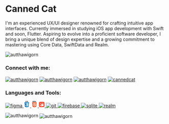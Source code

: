 <h1 align="left">Canned Cat</h1>
<body align="left">I'm an experienced UX/UI designer renowned for crafting intuitive app interfaces. Currently immersed in studying iOS app development with Swift and soon, Flutter. Aspiring to evolve into a proficient software developer, I bring a unique blend of design expertise and a growing commitment to mastering using Core Data, SwiftData and Realm.</body>

<p align="left"> <img src="https://komarev.com/ghpvc/?username=autthawigorn&label=Profile%20views&color=0e75b6&style=flat" alt="autthawigorn" /> </p>

<h3 align="left">Connect with me:</h3>
<p align="left">
<a href="https://linkedin.com/in/autthawigorn" target="blank"><img align="center" src="https://raw.githubusercontent.com/rahuldkjain/github-profile-readme-generator/master/src/images/icons/Social/linked-in-alt.svg" alt="autthawigorn" height="15" width="20" /></a>
<a href="https://fb.com/autthawigorn" target="blank"><img align="center" src="https://raw.githubusercontent.com/rahuldkjain/github-profile-readme-generator/master/src/images/icons/Social/facebook.svg" alt="autthawigorn" height="15" width="20" /></a>
<a href="https://www.behance.net/autthawigorn" target="blank"><img align="center" src="https://raw.githubusercontent.com/rahuldkjain/github-profile-readme-generator/master/src/images/icons/Social/behance.svg" alt="autthawigorn" height="15" width="20" /></a>
<a href="https://dribbble.com/cannedcat" target="blank"><img align="center" src="https://raw.githubusercontent.com/rahuldkjain/github-profile-readme-generator/master/src/images/icons/Social/dribbble.svg" alt="cannedcat" height="15" width="20" /></a>
</p>

<h3 align="left">Languages and Tools:</h3>
<p align="left"> 
<a href="https://www.figma.com/" target="_blank" rel="noreferrer"> <img src="https://www.vectorlogo.zone/logos/figma/figma-icon.svg" alt="figma" width="16" height="16"/> </a>
<a href="https://www.w3schools.com/css/" target="_blank" rel="noreferrer"> <img src="https://raw.githubusercontent.com/devicons/devicon/master/icons/css3/css3-original-wordmark.svg" alt="css3" width="20" height="20"/> </a>
<a href="https://www.w3.org/html/" target="_blank" rel="noreferrer"> <img src="https://raw.githubusercontent.com/devicons/devicon/master/icons/html5/html5-original-wordmark.svg" alt="html5" width="20" height="20"/> </a> 
<a href="https://developer.apple.com/swift/" target="_blank" rel="noreferrer"> <img src="https://raw.githubusercontent.com/devicons/devicon/master/icons/swift/swift-original.svg" alt="swift" width="18" height="18"/> </a>
<a href="https://git-scm.com/" target="_blank" rel="noreferrer"> <img src="https://www.vectorlogo.zone/logos/git-scm/git-scm-icon.svg" alt="git" width="18" height="18"/> </a>
<a href="https://firebase.google.com/" target="_blank" rel="noreferrer"> <img src="https://www.vectorlogo.zone/logos/firebase/firebase-icon.svg" alt="firebase" width="18" height="18"/> </a> 
<a href="https://www.sqlite.org/" target="_blank" rel="noreferrer"> <img src="https://www.vectorlogo.zone/logos/sqlite/sqlite-icon.svg" alt="sqlite" width="18" height="18"/> </a>
<a href="https://realm.io/" target="_blank" rel="noreferrer"> <img src="https://raw.githubusercontent.com/bestofjs/bestofjs-webui/8665e8c267a0215f3159df28b33c365198101df5/public/logos/realm.svg" alt="realm" width="20" height="20"/> </a>
 </p>


<p><img align="left" src="https://github-readme-stats.vercel.app/api/top-langs?username=autthawigorn&show_icons=true&locale=en&layout=compact" alt="autthawigorn" /></p>

<p>&nbsp;<img align="center" src="https://github-readme-stats.vercel.app/api?username=autthawigorn&show_icons=true&locale=en" alt="autthawigorn" /></p>
